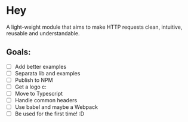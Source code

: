 # Hey
A light-weight module that aims to make HTTP requests clean, intuitive, reusable and understandable.

## Goals:

- [ ] Add better examples
- [ ] Separata lib and examples
- [ ] Publish to NPM
- [ ] Get a logo c:
- [ ] Move to Typescript
- [ ] Handle common headers
- [ ] Use babel and maybe a Webpack
- [ ] Be used for the first time! :D
